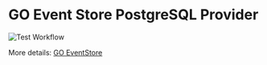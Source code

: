 # GO Event Store PostgreSQL Provider

![Test Workflow](https://github.com/go-event-store/pg/workflows/Workflow/badge.svg)

More details: [GO EventStore](https://github.com/go-event-store/eventstore) 